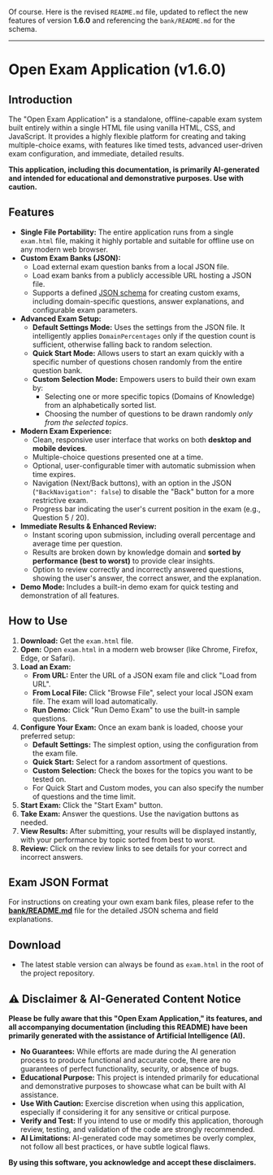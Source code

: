 Of course. Here is the revised `README.md` file, updated to reflect the new features of version **1.6.0** and referencing the `bank/README.md` for the schema.

---

# Open Exam Application (v1.6.0)

## Introduction

The "Open Exam Application" is a standalone, offline-capable exam system built entirely within a single HTML file using vanilla HTML, CSS, and JavaScript. It provides a highly flexible platform for creating and taking multiple-choice exams, with features like timed tests, advanced user-driven exam configuration, and immediate, detailed results.

**This application, including this documentation, is primarily AI-generated and intended for educational and demonstrative purposes. Use with caution.**

## Features

*   **Single File Portability:** The entire application runs from a single `exam.html` file, making it highly portable and suitable for offline use on any modern web browser.
*   **Custom Exam Banks (JSON):**
    *   Load external exam question banks from a local JSON file.
    *   Load exam banks from a publicly accessible URL hosting a JSON file.
    *   Supports a defined [JSON schema](./bank/README.md) for creating custom exams, including domain-specific questions, answer explanations, and configurable exam parameters.
*   **Advanced Exam Setup:**
    *   **Default Settings Mode:** Uses the settings from the JSON file. It intelligently applies `DomainPercentages` only if the question count is sufficient, otherwise falling back to random selection.
    *   **Quick Start Mode:** Allows users to start an exam quickly with a specific number of questions chosen randomly from the entire question bank.
    *   **Custom Selection Mode:** Empowers users to build their own exam by:
        *   Selecting one or more specific topics (Domains of Knowledge) from an alphabetically sorted list.
        *   Choosing the number of questions to be drawn randomly *only from the selected topics*.
*   **Modern Exam Experience:**
    *   Clean, responsive user interface that works on both **desktop and mobile devices**.
    *   Multiple-choice questions presented one at a time.
    *   Optional, user-configurable timer with automatic submission when time expires.
    *   Navigation (Next/Back buttons), with an option in the JSON (`"BackNavigation": false`) to disable the "Back" button for a more restrictive exam.
    *   Progress bar indicating the user's current position in the exam (e.g., Question 5 / 20).
*   **Immediate Results & Enhanced Review:**
    *   Instant scoring upon submission, including overall percentage and average time per question.
    *   Results are broken down by knowledge domain and **sorted by performance (best to worst)** to provide clear insights.
    *   Option to review correctly and incorrectly answered questions, showing the user's answer, the correct answer, and the explanation.
*   **Demo Mode:** Includes a built-in demo exam for quick testing and demonstration of all features.

## How to Use

1.  **Download:** Get the `exam.html` file.
2.  **Open:** Open `exam.html` in a modern web browser (like Chrome, Firefox, Edge, or Safari).
3.  **Load an Exam:**
    *   **From URL:** Enter the URL of a JSON exam file and click "Load from URL".
    *   **From Local File:** Click "Browse File", select your local JSON exam file. The exam will load automatically.
    *   **Run Demo:** Click "Run Demo Exam" to use the built-in sample questions.
4.  **Configure Your Exam:** Once an exam bank is loaded, choose your preferred setup:
    *   **Default Settings:** The simplest option, using the configuration from the exam file.
    *   **Quick Start:** Select for a random assortment of questions.
    *   **Custom Selection:** Check the boxes for the topics you want to be tested on.
    *   For Quick Start and Custom modes, you can also specify the number of questions and the time limit.
5.  **Start Exam:** Click the "Start Exam" button.
6.  **Take Exam:** Answer the questions. Use the navigation buttons as needed.
7.  **View Results:** After submitting, your results will be displayed instantly, with your performance by topic sorted from best to worst.
8.  **Review:** Click on the review links to see details for your correct and incorrect answers.

## Exam JSON Format

For instructions on creating your own exam bank files, please refer to the **[bank/README.md](./bank/README.md)** file for the detailed JSON schema and field explanations.

## Download

*   The latest stable version can always be found as `exam.html` in the root of the project repository.

## ⚠️ Disclaimer & AI-Generated Content Notice

**Please be fully aware that this "Open Exam Application," its features, and all accompanying documentation (including this README) have been primarily generated with the assistance of Artificial Intelligence (AI).**

*   **No Guarantees:** While efforts are made during the AI generation process to produce functional and accurate code, there are no guarantees of perfect functionality, security, or absence of bugs.
*   **Educational Purpose:** This project is intended primarily for educational and demonstrative purposes to showcase what can be built with AI assistance.
*   **Use With Caution:** Exercise discretion when using this application, especially if considering it for any sensitive or critical purpose.
*   **Verify and Test:** If you intend to use or modify this application, thorough review, testing, and validation of the code are strongly recommended.
*   **AI Limitations:** AI-generated code may sometimes be overly complex, not follow all best practices, or have subtle logical flaws.

**By using this software, you acknowledge and accept these disclaimers.**